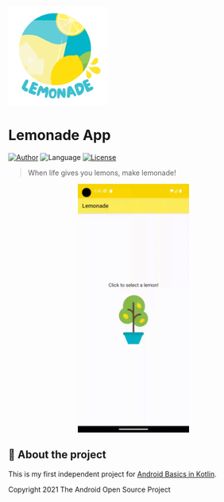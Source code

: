 <p align="left">
   <img src=".github/logo.png" width="200"/>
</p>

# Lemonade App


[![Author](https://img.shields.io/badge/author-jaquedreyer-ffee58?style=flat-square)](https://github.com/jaquedreyer)
![Language](https://img.shields.io/badge/language-Kotlin-ffee58?style=flat-square)
[![License](https://img.shields.io/github/license/jaquedreyer/lemonade-app.svg?color=%23ffee58&style=flat-square)](LICENSE)


> When life gives you lemons, make lemonade!

<p align="center">
  <img src=".github/video.gif" height="500" >
</p>




## :rocket: About the project
This is my first independent project for [Android Basics in Kotlin](https://developer.android.com/courses/android-basics-kotlin/course).




Copyright 2021 The Android Open Source Project
